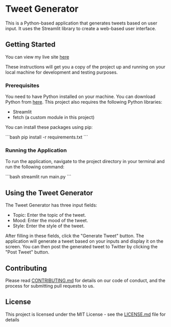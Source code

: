 # Tweet Generator

This is a Python-based application that generates tweets based on user input. It uses the Streamlit library to create a web-based user interface.

## Getting Started
You can view my live site [here](https://tweet-generator-ai.streamlit.app/)

These instructions will get you a copy of the project up and running on your local machine for development and testing purposes.

### Prerequisites

You need to have Python installed on your machine. You can download Python from [here](https://www.python.org/downloads/). This project also requires the following Python libraries:

- Streamlit
- fetch (a custom module in this project)

You can install these packages using pip:

\```bash
pip install -r requirements.txt
\```

### Running the Application

To run the application, navigate to the project directory in your terminal and run the following command:

\```bash
streamlit run main.py
\```

## Using the Tweet Generator

The Tweet Generator has three input fields:

- Topic: Enter the topic of the tweet.
- Mood: Enter the mood of the tweet.
- Style: Enter the style of the tweet.

After filling in these fields, click the "Generate Tweet" button. The application will generate a tweet based on your inputs and display it on the screen. You can then post the generated tweet to Twitter by clicking the "Post Tweet" button.

## Contributing

Please read [CONTRIBUTING.md](https://github.com/vox-hunter/AI-Tweet-Generator/blob/main/CONTRIBUTING) for details on our code of conduct, and the process for submitting pull requests to us.

## License

This project is licensed under the MIT License - see the [LICENSE.md](https://github.com/vox-hunter/AI-Tweet-Generator/blob/main/LICENSE) file for details